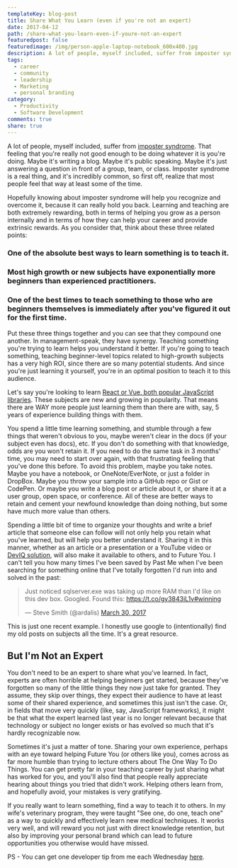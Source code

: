 ```yaml
---
templateKey: blog-post
title: Share What You Learn (even if you're not an expert)
date: 2017-04-12
path: /share-what-you-learn-even-if-youre-not-an-expert
featuredpost: false
featuredimage: /img/person-apple-laptop-notebook_600x400.jpg
description: A lot of people, myself included, suffer from imposter syndrome. That feeling that you're really not good enough to be doing whatever it is you're doing. Maybe it's writing a blog. Maybe it's public speaking. Maybe it's just answering a question in front of a group, team, or class. Imposter syndrome is a real thing, and it's incredibly common, so first off, realize that most people feel that way at least some of the time.
tags:
  - career
  - community
  - leadership
  - Marketing
  - personal branding
category:
  - Productivity
  - Software Development
comments: true
share: true
---
```


A lot of people, myself included, suffer from [imposter syndrome](https://en.wikipedia.org/wiki/Impostor_syndrome). That feeling that you're really not good enough to be doing whatever it is you're doing. Maybe it's writing a blog. Maybe it's public speaking. Maybe it's just answering a question in front of a group, team, or class. Imposter syndrome is a real thing, and it's incredibly common, so first off, realize that most people feel that way at least some of the time.

Hopefully knowing about imposter syndrome will help you recognize and overcome it, because it can really hold you back. Learning and teaching are both extremely rewarding, both in terms of helping you grow as a person internally and in terms of how they can help your career and provide extrinsic rewards. As you consider that, think about these three related points:

### One of the absolute best ways to learn something is to teach it.

### Most high growth or new subjects have exponentially more beginners than experienced practitioners.

### One of the best times to teach something to those who are beginners themselves is immediately after you've figured it out for the first time.

Put these three things together and you can see that they compound one another. In management-speak, they have synergy. Teaching something you're trying to learn helps you understand it better. If you're going to teach something, teaching beginner-level topics related to high-growth subjects has a very high ROI, since there are so many potential students. And since you're just learning it yourself, you're in an optimal position to teach it to this audience.

Let's say you're looking to learn [React or Vue, both popular JavaScript libraries](https://trends.google.com/trends/explore?q=reactjs,vuejs). These subjects are new and growing in popularity. That means there are WAY more people just learning them than there are with, say, 5 years of experience building things with them.

You spend a little time learning something, and stumble through a few things that weren't obvious to you, maybe weren't clear in the docs (if your subject even has docs), etc. If you don't do something with that knowledge, odds are you won't retain it. If you need to do the same task in 3 months' time, you may need to start over again, with that frustrating feeling that you've done this before. To avoid this problem, maybe you take notes. Maybe you have a notebook, or OneNote/EverNote, or just a folder in DropBox. Maybe you throw your sample into a GitHub repo or Gist or CodePen. Or maybe you write a blog post or article about it, or share it at a user group, open space, or conference. All of these are better ways to retain and cement your newfound knowledge than doing nothing, but some have much more value than others.

Spending a little bit of time to organize your thoughts and write a brief article that someone else can follow will not only help you retain what you've learned, but will help you better understand it. Sharing it in this manner, whether as an article or a presentation or a YouTube video or [DevIQ solution](http://app.deviq.com/courses/how-do-i-redirect-to-another-page-in-jquery), will also make it available to others, and to Future You. I can't tell you how many times I've been saved by Past Me when I've been searching for something online that I've totally forgotten I'd run into and solved in the past:

<blockquote class="twitter-tweet" data-lang="en"><p lang="en" dir="ltr">Just noticed sqlserver.exe was taking up more RAM than I'd like on this dev box. Googled. Found this: <a href="https://t.co/gy3843iL1v">https://t.co/gy3843iL1v</a><a href="https://twitter.com/hashtag/winning?src=hash">#winning</a></p>— Steve Smith (@ardalis) <a href="https://twitter.com/ardalis/status/847271847569666048">March 30, 2017</a></blockquote>
<script src="//platform.twitter.com/widgets.js" charset="utf-8" async></script>

This is just one recent example. I honestly use google to (intentionally) find my old posts on subjects all the time. It's a great resource.

## But I'm Not an Expert

You don't need to be an expert to share what you've learned. In fact, experts are often horrible at helping beginners get started, because they've forgotten so many of the little things they now just take for granted. They assume, they skip over things, they expect their audience to have at least some of their shared experience, and sometimes this just isn't the case. Or, in fields that move very quickly (like, say, JavaScript frameworks), it might be that what the expert learned last year is no longer relevant because that technology or subject no longer exists or has evolved so much that it's hardly recognizable now.

Sometimes it's just a matter of tone. Sharing your own experience, perhaps with an eye toward helping Future You (or others like you), comes across as far more humble than trying to lecture others about The One Way To Do Things. You can get pretty far in your teaching career by just sharing what has worked for you, and you'll also find that people really appreciate hearing about things you tried that didn't work. Helping others learn from, and hopefully avoid, your mistakes is very gratifying.

If you really want to learn something, find a way to teach it to others. In my wife's veterinary program, they were taught "See one, do one, teach one" as a way to quickly and effectively learn new medical techniques. It works very well, and will reward you not just with direct knowledge retention, but also by improving your personal brand which can lead to future opportunities you otherwise would have missed.

PS - You can get one developer tip from me each Wednesday [here](/tips).

